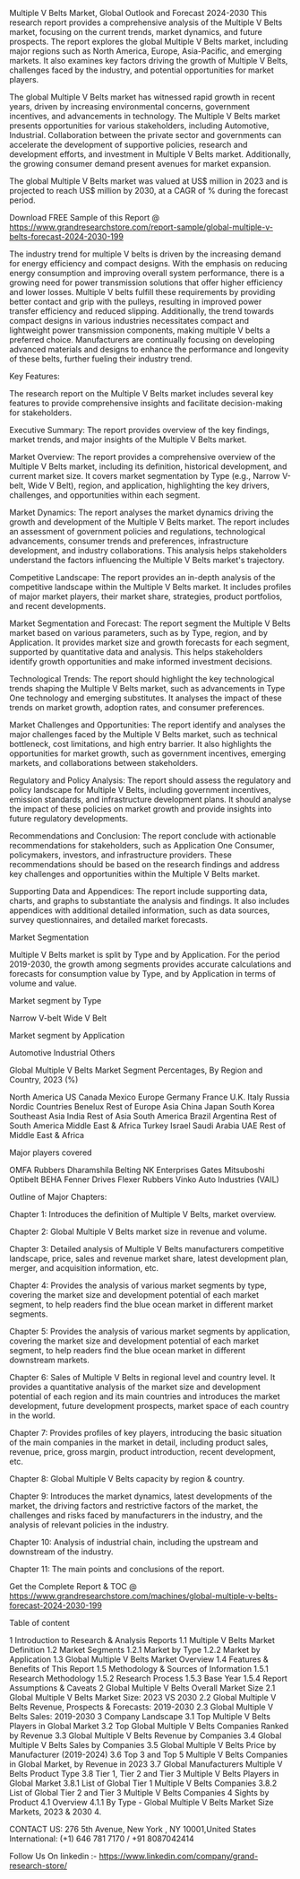 Multiple V Belts Market, Global Outlook and Forecast 2024-2030
This research report provides a comprehensive analysis of the Multiple V Belts market, focusing on the current trends, market dynamics, and future prospects. The report explores the global Multiple V Belts market, including major regions such as North America, Europe, Asia-Pacific, and emerging markets. It also examines key factors driving the growth of Multiple V Belts, challenges faced by the industry, and potential opportunities for market players.

The global Multiple V Belts market has witnessed rapid growth in recent years, driven by increasing environmental concerns, government incentives, and advancements in technology. The Multiple V Belts market presents opportunities for various stakeholders, including Automotive, Industrial. Collaboration between the private sector and governments can accelerate the development of supportive policies, research and development efforts, and investment in Multiple V Belts market. Additionally, the growing consumer demand present avenues for market expansion.

The global Multiple V Belts market was valued at US$ million in 2023 and is projected to reach US$ million by 2030, at a CAGR of % during the forecast period.

Download FREE Sample of this Report @ https://www.grandresearchstore.com/report-sample/global-multiple-v-belts-forecast-2024-2030-199


The industry trend for multiple V belts is driven by the increasing demand for energy efficiency and compact designs. With the emphasis on reducing energy consumption and improving overall system performance, there is a growing need for power transmission solutions that offer higher efficiency and lower losses. Multiple V belts fulfill these requirements by providing better contact and grip with the pulleys, resulting in improved power transfer efficiency and reduced slipping. Additionally, the trend towards compact designs in various industries necessitates compact and lightweight power transmission components, making multiple V belts a preferred choice. Manufacturers are continually focusing on developing advanced materials and designs to enhance the performance and longevity of these belts, further fueling their industry trend.

Key Features:

The research report on the Multiple V Belts market includes several key features to provide comprehensive insights and facilitate decision-making for stakeholders.

Executive Summary: The report provides overview of the key findings, market trends, and major insights of the Multiple V Belts market.

Market Overview: The report provides a comprehensive overview of the Multiple V Belts market, including its definition, historical development, and current market size. It covers market segmentation by Type (e.g., Narrow V-belt, Wide V Belt), region, and application, highlighting the key drivers, challenges, and opportunities within each segment.

Market Dynamics: The report analyses the market dynamics driving the growth and development of the Multiple V Belts market. The report includes an assessment of government policies and regulations, technological advancements, consumer trends and preferences, infrastructure development, and industry collaborations. This analysis helps stakeholders understand the factors influencing the Multiple V Belts market's trajectory.

Competitive Landscape: The report provides an in-depth analysis of the competitive landscape within the Multiple V Belts market. It includes profiles of major market players, their market share, strategies, product portfolios, and recent developments.

Market Segmentation and Forecast: The report segment the Multiple V Belts market based on various parameters, such as by Type, region, and by Application. It provides market size and growth forecasts for each segment, supported by quantitative data and analysis. This helps stakeholders identify growth opportunities and make informed investment decisions.

Technological Trends: The report should highlight the key technological trends shaping the Multiple V Belts market, such as advancements in Type One technology and emerging substitutes. It analyses the impact of these trends on market growth, adoption rates, and consumer preferences.

Market Challenges and Opportunities: The report identify and analyses the major challenges faced by the Multiple V Belts market, such as technical bottleneck, cost limitations, and high entry barrier. It also highlights the opportunities for market growth, such as government incentives, emerging markets, and collaborations between stakeholders.

Regulatory and Policy Analysis: The report should assess the regulatory and policy landscape for Multiple V Belts, including government incentives, emission standards, and infrastructure development plans. It should analyse the impact of these policies on market growth and provide insights into future regulatory developments.

Recommendations and Conclusion: The report conclude with actionable recommendations for stakeholders, such as Application One Consumer, policymakers, investors, and infrastructure providers. These recommendations should be based on the research findings and address key challenges and opportunities within the Multiple V Belts market.

Supporting Data and Appendices: The report include supporting data, charts, and graphs to substantiate the analysis and findings. It also includes appendices with additional detailed information, such as data sources, survey questionnaires, and detailed market forecasts.

Market Segmentation

Multiple V Belts market is split by Type and by Application. For the period 2019-2030, the growth among segments provides accurate calculations and forecasts for consumption value by Type, and by Application in terms of volume and value.



Market segment by Type



Narrow V-belt
Wide V Belt


Market segment by Application



Automotive
Industrial
Others


Global Multiple V Belts Market Segment Percentages, By Region and Country, 2023 (%)



North America
US
Canada
Mexico
Europe
Germany
France
U.K.
Italy
Russia
Nordic Countries
Benelux
Rest of Europe
Asia
China
Japan
South Korea
Southeast Asia
India
Rest of Asia
South America
Brazil
Argentina
Rest of South America
Middle East & Africa
Turkey
Israel
Saudi Arabia
UAE
Rest of Middle East & Africa


Major players covered



OMFA Rubbers
Dharamshila Belting
NK Enterprises
Gates
Mitsuboshi
Optibelt
BEHA
Fenner Drives
Flexer Rubbers
Vinko Auto Industries (VAIL)


Outline of Major Chapters:

Chapter 1: Introduces the definition of Multiple V Belts, market overview.

Chapter 2: Global Multiple V Belts market size in revenue and volume.

Chapter 3: Detailed analysis of Multiple V Belts manufacturers competitive landscape, price, sales and revenue market share, latest development plan, merger, and acquisition information, etc.

Chapter 4: Provides the analysis of various market segments by type, covering the market size and development potential of each market segment, to help readers find the blue ocean market in different market segments.

Chapter 5: Provides the analysis of various market segments by application, covering the market size and development potential of each market segment, to help readers find the blue ocean market in different downstream markets.

Chapter 6: Sales of Multiple V Belts in regional level and country level. It provides a quantitative analysis of the market size and development potential of each region and its main countries and introduces the market development, future development prospects, market space of each country in the world.

Chapter 7: Provides profiles of key players, introducing the basic situation of the main companies in the market in detail, including product sales, revenue, price, gross margin, product introduction, recent development, etc.

Chapter 8: Global Multiple V Belts capacity by region & country.

Chapter 9: Introduces the market dynamics, latest developments of the market, the driving factors and restrictive factors of the market, the challenges and risks faced by manufacturers in the industry, and the analysis of relevant policies in the industry.

Chapter 10: Analysis of industrial chain, including the upstream and downstream of the industry.

Chapter 11: The main points and conclusions of the report.

Get the Complete Report & TOC @ https://www.grandresearchstore.com/machines/global-multiple-v-belts-forecast-2024-2030-199

Table of content

1 Introduction to Research & Analysis Reports
1.1 Multiple V Belts Market Definition
1.2 Market Segments
1.2.1 Market by Type
1.2.2 Market by Application
1.3 Global Multiple V Belts Market Overview
1.4 Features & Benefits of This Report
1.5 Methodology & Sources of Information
1.5.1 Research Methodology
1.5.2 Research Process
1.5.3 Base Year
1.5.4 Report Assumptions & Caveats
2 Global Multiple V Belts Overall Market Size
2.1 Global Multiple V Belts Market Size: 2023 VS 2030
2.2 Global Multiple V Belts Revenue, Prospects & Forecasts: 2019-2030
2.3 Global Multiple V Belts Sales: 2019-2030
3 Company Landscape
3.1 Top Multiple V Belts Players in Global Market
3.2 Top Global Multiple V Belts Companies Ranked by Revenue
3.3 Global Multiple V Belts Revenue by Companies
3.4 Global Multiple V Belts Sales by Companies
3.5 Global Multiple V Belts Price by Manufacturer (2019-2024)
3.6 Top 3 and Top 5 Multiple V Belts Companies in Global Market, by Revenue in 2023
3.7 Global Manufacturers Multiple V Belts Product Type
3.8 Tier 1, Tier 2 and Tier 3 Multiple V Belts Players in Global Market
3.8.1 List of Global Tier 1 Multiple V Belts Companies
3.8.2 List of Global Tier 2 and Tier 3 Multiple V Belts Companies
4 Sights by Product
4.1 Overview
4.1.1 By Type - Global Multiple V Belts Market Size Markets, 2023 & 2030
4.

CONTACT US:
276 5th Avenue, New York , NY 10001,United States
International: (+1) 646 781 7170 / +91 8087042414

Follow Us On linkedin :- https://www.linkedin.com/company/grand-research-store/

